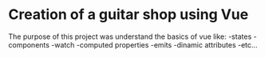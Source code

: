 # Creation of a guitar shop using Vue

The purpose of this project was understand the basics of vue like:
-states
-components
-watch
-computed properties
-emits
-dinamic attributes
-etc...


